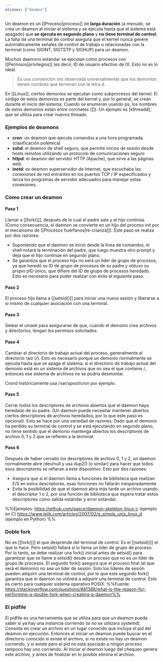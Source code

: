 ```yaml
---
aliases: ["deamon"]
---
```

Un deamon es un [[Proceso|proceso]] de **larga duración** (a menudo, se crea un deamon al iniciar el sistema y se ejecuta hasta que el sistema está apagado) que **se ejecuta en segundo plano** y **no tiene terminal de control**. La falta de una terminal de control asegura que el kernel nunca genere automáticamente señales de control de trabajo o relacionadas con la terminal (como SIGINT, SIGTSTP y SIGHUP) para un deamon.

Muchos daemons estándar se ejecutan como procesos con [[Permisos|privilegios]] (es decir, ID de usuario efectivo de 0). Esto no es lo ideal.

> Es una convención (no observada universalmente) que los demonios tienen nombres que terminan con la letra d.

En [[Linux]], ciertos demonios se ejecutan como subprocesos del kernel. El código de estos demonios es parte del kernel y, por lo general, se crean durante el inicio del sistema. Cuando se enumeran usando ps, los nombres de estos demonios están entre corchetes (\[]). Un ejemplo es \[kthreadd], que se utiliza para crear nuevos threads.

### Ejemplos de deamons
- **cron**: un deamon que ejecuta comandos a una hora programada. (clasificación polémica)
- **sshd**: el deamon de shell seguro, que permite inicios de sesión desde hosts remotos utilizando un protocolo de comunicaciones seguro
- **httpd**: el deamon del servidor HTTP (Apache), que sirve a las páginas web.
- **inetd**: ex deamon superservidor de Internet, que escuchaba las conexiones de red entrantes en los puertos TCP / IP especificados y lanza los programas de servidor adecuados para manejar estas conexiones.

### Cómo crear un deamon
#### Paso 1
Llamar a [[fork()]], después de lo cual el padre sale y el hijo continúa. (Como consecuencia, el daemon se convierte en un hijo del proceso init por el mecanismo de [[Procesos huérfanos|re-crianza]]).
Este paso se realiza por dos razones: 
- Suponiendo que el daemon se inició desde la línea de comandos, el shell notará la terminación del padre, que luego muestra otro prompt y deja que el hijo continúe en segundo plano.
- Se garantiza que el proceso hijo no será un líder de grupo de procesos, ya que heredó su ID de grupo de procesos de su padre y obtuvo su propio pID único, que difiere del ID de grupo de procesos heredado. Esto es necesario para poder realizar con éxito el siguiente paso.

#### Paso 2
El proceso hijo llama a [[setsid()]] para iniciar una nueva sesión y liberarse a sí mismo de cualquier asociación con una terminal.

#### Paso 3
Setear el umask para asegurarse de que, cuando el demonio crea archivos y directorios, tengan los permisos solicitados.

#### Paso 4
Cambiar el directorio de trabajo actual del proceso, generalmente al directorio raíz (/). Esto es necesario porque un demonio normalmente se ejecuta hasta que se apaga el sistema; si el directorio de trabajo actual del demonio está en un sistema de archivos que no sea el que contiene /, entonces ese sistema de archivos no se podría desmontar.

Crond históricamente usa /var/spool/cron por ejemplo.

#### Paso 5
Cerrar todos los descriptores de archivos abiertos que el daemon haya heredado de su padre. (Un daemon puede necesitar mantener abiertos ciertos descriptores de archivos heredados, por lo que este paso es opcional). Esto se hace por una variedad de razones. Dado que el demonio ha perdido su terminal de control y se está ejecutando en segundo plano, no tiene sentido que el demonio mantenga abiertos los descriptores de archivo 0, 1 y 2 que se refieren a la terminal.

#### Paso 6
Después de haber cerrado los descriptores de archivo 0, 1 y 2, un daemon normalmente abre /dev/null y usa dup2() (o similar) para hacer que todos esos descriptores se refieran a este dispositivo. Esto por dos razones:
- Asegura que si el daemon llama a funciones de biblioteca que realizan E/S en estos descriptores, esas funciones no fallarán inesperadamente.
- Evita la posibilidad de que el daemon abra más tarde un archivo usando el descriptor 1 o 2, por una función de biblioteca que espera tratar estos descriptores como salida estándar y error estándar.

%%Ejemplos:
https://github.com/pasce/daemon-skeleton-linux-c (ejemplo en C)
https://www.jejik.com/articles/2007/02/a_simple_unix_linux_d (ejemplo en Python)
%%

### Doble fork
No es [[fork()]] el que desprende del terminal de control. Es el [[setsid()]] el que lo hace. Pero setsid() fallará si lo llama un líder de grupo de proceso. Por lo tanto, se debe realizar una fork() inicial antes de setsid() para garantizar que se llame a setsid() desde un proceso que no es un líder de grupo de procesos. El segundo fork() asegura que el proceso final (el que será el demonio) no sea un líder de sesión. Solo los líderes de sesión pueden adquirir una terminal de control, por lo que este segundo fork() garantiza que el daemon no volverá a adquirir una terminal de control. Esto es cierto para cualquier sistema operativo POSIX.
%%Fuente: https://stackoverflow.com/questions/881388/what-is-the-reason-for-performing-a-double-fork-when-creating-a-daemon%%

### El pidfile
El pidfile es una herramienta que se utiliza para que un deamon pueda saber si ya hay una instancia corriendo (si no se utilizara systemd). Consiste en crear un archivo en un lugar conocido que incluya el pid del deamon en ejecución. Entonces al iniciar un deamon puede buscar en el directorio conocido si existe el archivo, si no existe no hay un deamon corriendo, y si existe pero el pid no está asociado a ningún proceso tampoco hay uno corriendo. Al iniciar el deamon luego del chequeo genera este archivo, y antes de finalizar en lo posible elimina el archivo.
